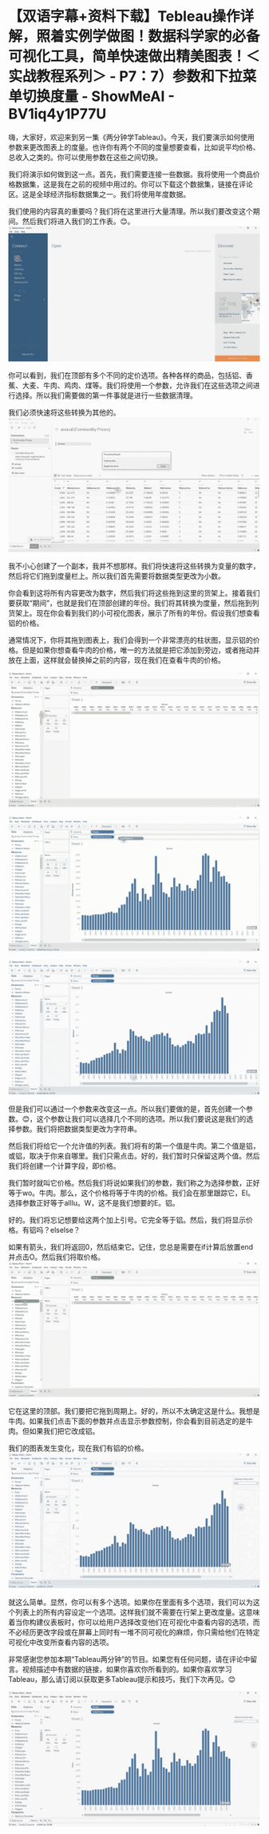 # 【双语字幕+资料下载】Tebleau操作详解，照着实例学做图！数据科学家的必备可视化工具，简单快速做出精美图表！＜实战教程系列＞ - P7：7）参数和下拉菜单切换度量 - ShowMeAI - BV1iq4y1P77U

嗨，大家好，欢迎来到另一集《两分钟学Tableau》。今天，我们要演示如何使用参数来更改图表上的度量。也许你有两个不同的度量想要查看，比如说平均价格、总收入之类的。你可以使用参数在这些之间切换。

我们将演示如何做到这一点。首先，我们需要连接一些数据。我将使用一个商品价格数据集，这是我在之前的视频中用过的。你可以下载这个数据集，链接在评论区。这是全球经济指标数据集之一。我们将使用年度数据。

我们使用的内容真的重要吗？我们将在这里进行大量清理。所以我们要改变这个期间。然后我们将进入我们的工作表。😊。![](img/204bb4f48ec2645c15fcbad243188fab_1.png)

你可以看到，我们在顶部有多个不同的定价选项。各种各样的商品，包括铝、香蕉、大麦、牛肉、鸡肉、煤等。我们将使用一个参数，允许我们在这些选项之间进行选择。所以我们需要做的第一件事就是进行一些数据清理。

我们必须快速将这些转换为其他的。![](img/204bb4f48ec2645c15fcbad243188fab_3.png)

我不小心创建了一个副本，我并不想那样。我们将快速将这些转换为变量的数字，然后将它们拖到度量栏上。所以我们首先需要将数据类型更改为小数。

你会看到这将所有内容更改为数字，然后我们将这些拖到这里的货架上。接着我们要获取“期间”，也就是我们在顶部创建的年份。我们将其转换为度量，然后拖到列货架上。现在你会看到我们的小可视化图表，展示了所有的年份。假设我们想查看铝的价格。

通常情况下，你将其拖到图表上，我们会得到一个非常漂亮的柱状图，显示铝的价格。但是如果你想查看牛肉的价格，唯一的方法就是把它添加到旁边，或者拖动并放在上面，这样就会替换掉之前的内容，现在我们在查看牛肉的价格。

![](img/204bb4f48ec2645c15fcbad243188fab_5.png)

![](img/204bb4f48ec2645c15fcbad243188fab_6.png)

![](img/204bb4f48ec2645c15fcbad243188fab_7.png)

但是我们可以通过一个参数来改变这一点。所以我们要做的是，首先创建一个参数。😊，这个参数让我们可以选择几个不同的选项。所以我们要说这是我们的选择参数。我们将把数据类型更改为字符串。

然后我们将给它一个允许值的列表。我们将有的第一个值是牛肉。第二个值是铝，或铝，取决于你来自哪里。我们只需点击。好的，我们暂时只保留这两个值。然后我们将创建一个计算字段，即价格。

我们暂时就叫它价格。然后我们将说如果我们的参数，我们称之为选择参数，正好等于wo。牛肉。那么，这个价格将等于牛肉的价格。我们会在那里跟踪它，El。选择参数正好等于alllu。W，这不是我们想要的E。铝。

好的。我们将忘记想要给这两个加上引号。它完全等于铝。然后，我们将显示价格。有铝吗？elselse？

如果有箭头，我们将返回0，然后结束它。记住，您总是需要在if计算后放置end并点击O。然后我们将取价格。![](img/204bb4f48ec2645c15fcbad243188fab_9.png)

它在这里的顶部。我们要把它拖到周期上。好的，所以不太确定这是什么。我想是牛肉。如果我们点击下面的参数并点击显示参数控制，你会看到目前选定的是牛肉。但如果我们把它改成铝。

我们的图表发生变化，现在我们有铝的价格。![](img/204bb4f48ec2645c15fcbad243188fab_11.png)

就这么简单。显然，你可以有多个选项。如果你在里面有多个选项，我们可以为这个列表上的所有内容设定一个选项。这样我们就不需要在行架上更改度量。这意味着当你构建仪表板时，你可以给用户选择改变他们在可视化中查看内容的选项，而不必经历更改字段或在屏幕上同时有一堆不同可视化的麻烦，你只需给他们在特定可视化中改变所查看内容的选项。

非常感谢您参加本期“Tableau两分钟”的节目。如果您有任何问题，请在评论中留言。视频描述中有数据的链接，如果你喜欢你所看到的。如果你喜欢学习Tableau，那么请订阅以获取更多Tableau提示和技巧，我们下次再见。😊

![](img/204bb4f48ec2645c15fcbad243188fab_13.png)
